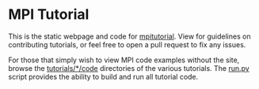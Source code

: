 MPI Tutorial
============

This is the static webpage and code for [mpitutorial](mpitutorial.com). View for guidelines on contributing tutorials, or feel free to open a pull request to fix any issues.

For those that simply wish to view MPI code examples without the site, browse the [tutorials/*/code](https://github.com/Cole9712/mpitutorial/tree/gh-pages/tutorials) directories of the various tutorials. The [run.py](https://github.com/Cole9712/mpitutorial/blob/gh-pages/tutorials/run.py) script provides the ability to build and run all tutorial code.



